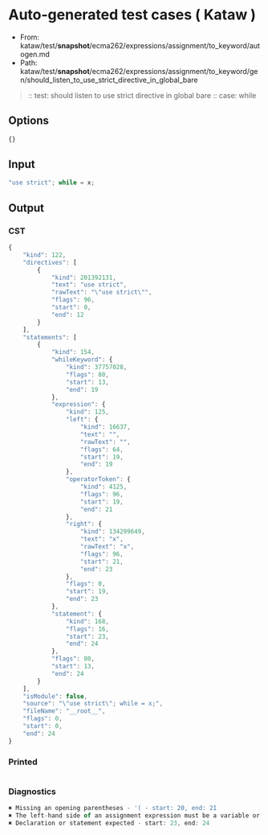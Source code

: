 # Auto-generated test cases ( Kataw )
- From: kataw/test/__snapshot__/ecma262/expressions/assignment/to_keyword/autogen.md
- Path: kataw/test/__snapshot__/ecma262/expressions/assignment/to_keyword/gen/should_listen_to_use_strict_directive_in_global_bare
> :: test: should listen to use strict directive in global bare
> :: case: while
## Options

`````js
{}
`````
## Input

`````js
"use strict"; while = x;
`````
## Output

### CST

```javascript
{
    "kind": 122,
    "directives": [
        {
            "kind": 201392131,
            "text": "use strict",
            "rawText": "\"use strict\"",
            "flags": 96,
            "start": 0,
            "end": 12
        }
    ],
    "statements": [
        {
            "kind": 154,
            "whileKeyword": {
                "kind": 37757028,
                "flags": 80,
                "start": 13,
                "end": 19
            },
            "expression": {
                "kind": 125,
                "left": {
                    "kind": 16637,
                    "text": "",
                    "rawText": "",
                    "flags": 64,
                    "start": 19,
                    "end": 19
                },
                "operatorToken": {
                    "kind": 4125,
                    "flags": 96,
                    "start": 19,
                    "end": 21
                },
                "right": {
                    "kind": 134299649,
                    "text": "x",
                    "rawText": "x",
                    "flags": 96,
                    "start": 21,
                    "end": 23
                },
                "flags": 0,
                "start": 19,
                "end": 23
            },
            "statement": {
                "kind": 168,
                "flags": 16,
                "start": 23,
                "end": 24
            },
            "flags": 80,
            "start": 13,
            "end": 24
        }
    ],
    "isModule": false,
    "source": "\"use strict\"; while = x;",
    "fileName": "__root__",
    "flags": 0,
    "start": 0,
    "end": 24
}
```

### Printed

```javascript

```

### Diagnostics

```javascript
✖ Missing an opening parentheses - '( - start: 20, end: 21
✖ The left-hand side of an assignment expression must be a variable or a property access - start: 19, end: 21
✖ Declaration or statement expected - start: 23, end: 24

```

